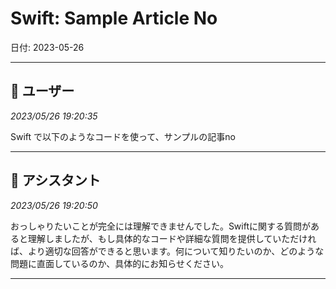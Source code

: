# Swift: Sample Article No

日付: 2023-05-26

---

## 👤 ユーザー
*2023/05/26 19:20:35*

Swift で以下のようなコードを使って、サンプルの記事no

---

## 🤖 アシスタント
*2023/05/26 19:20:50*

おっしゃりたいことが完全には理解できませんでした。Swiftに関する質問があると理解しましたが、もし具体的なコードや詳細な質問を提供していただければ、より適切な回答ができると思います。何について知りたいのか、どのような問題に直面しているのか、具体的にお知らせください。

---
